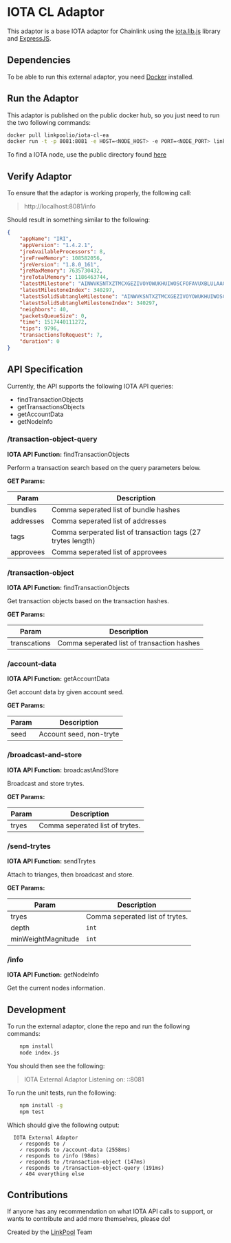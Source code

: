 # IOTA CL Adaptor
This adaptor is a base IOTA adaptor for Chainlink using the [iota.lib.js](https://github.com/iotaledger/iota.lib.js) library and [ExpressJS](https://expressjs.com/).

## Dependencies
To be able to run this external adaptor, you need [Docker](docker.com) installed.

## Run the Adaptor
This adaptor is published on the public docker hub, so you just need to run the two following commands:
```bash
docker pull linkpoolio/iota-cl-ea
docker run -t -p 8081:8081 -e HOST=<NODE_HOST> -e PORT=<NODE_PORT> linkpoolio/iota-cl-ea
```
To find a IOTA node, use the public directory found [here](https://iotanode.host/)

## Verify Adaptor
To ensure that the adaptor is working properly, the following call:

> http://localhost:8081/info

Should result in something similar to the following:
```json
{
    "appName": "IRI",
    "appVersion": "1.4.2.1",
    "jreAvailableProcessors": 8,
    "jreFreeMemory": 108582056,
    "jreVersion": "1.8.0_161",
    "jreMaxMemory": 7635730432,
    "jreTotalMemory": 1186463744,
    "latestMilestone": "AINWVKSNTXZTMCXGEZIVOYOWUKHUIWOSCFOFAVUXBLULAAGOYOBSFHRPNLGLUYXJN9PLKNCX9KEWZ9999",
    "latestMilestoneIndex": 340297,
    "latestSolidSubtangleMilestone": "AINWVKSNTXZTMCXGEZIVOYOWUKHUIWOSCFOFAVUXBLULAAGOYOBSFHRPNLGLUYXJN9PLKNCX9KEWZ9999",
    "latestSolidSubtangleMilestoneIndex": 340297,
    "neighbors": 40,
    "packetsQueueSize": 0,
    "time": 1517440111272,
    "tips": 9796,
    "transactionsToRequest": 7,
    "duration": 0
}
```

## API Specification
Currently, the API supports the following IOTA API queries:
* findTransactionObjects
* getTransactionsObjects
* getAccountData
* getNodeInfo

### /transaction-object-query
**IOTA API Function:** findTransactionObjects

Perform a transaction search based on the query parameters below.

**GET Params:**

 Param | Description 
 --- | ---
 bundles | Comma seperated list of bundle hashes 
 addresses | Comma seperated list of addresses 
 tags | Comma serperated list of transaction tags (27 trytes length) 
 approvees | Comma seperated list of approvees 

### /transaction-object
**IOTA API Function:** findTransactionObjects

Get transaction objects based on the transaction hashes.

**GET Params:**

 Param | Description 
 --- | ---
 transcations | Comma seperated list of transaction hashes 

### /account-data
**IOTA API Function:** getAccountData

Get account data by given account seed.

**GET Params:**

 Param | Description 
 --- | --- 
 seed | Account seed, non-tryte 

### /broadcast-and-store
**IOTA API Function:** broadcastAndStore

Broadcast and store trytes.

**GET Params:**

 Param | Description 
 --- | --- 
 tryes | Comma seperated list of trytes.

### /send-trytes
**IOTA API Function:** sendTrytes

Attach to trianges, then broadcast and store.

**GET Params:**

 Param | Description 
 --- | --- 
 tryes | Comma seperated list of trytes.
 depth | `int`
 minWeightMagnitude | `int`

### /info
**IOTA API Function:** getNodeInfo

Get the current nodes information.

## Development
To run the external adaptor, clone the repo and run the following commands:
```bash
    npm install
    node index.js
```
You should then see the following:

> IOTA External Adaptor Listening on:  ::8081

To run the unit tests, run the following:
```bash
    npm install -g
    npm test
```

Which should give the following output:
```
  IOTA External Adaptor
    ✓ responds to /
    ✓ responds to /account-data (2558ms)
    ✓ responds to /info (98ms)
    ✓ responds to /transaction-object (147ms)
    ✓ responds to /transaction-object-query (191ms)
    ✓ 404 everything else
```


## Contributions
If anyone has any recommendation on what IOTA API calls to support, or wants to contribute and add more themselves, please do!

Created by the [LinkPool](http://linkpool.io) Team